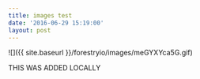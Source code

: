 ```yaml
---
title: images test
date: '2016-06-29 15:19:00'
layout: post
---
```

![]({{ site.baseurl }}/forestryio/images/meGYXYca5G.gif)

THIS WAS ADDED LOCALLY
